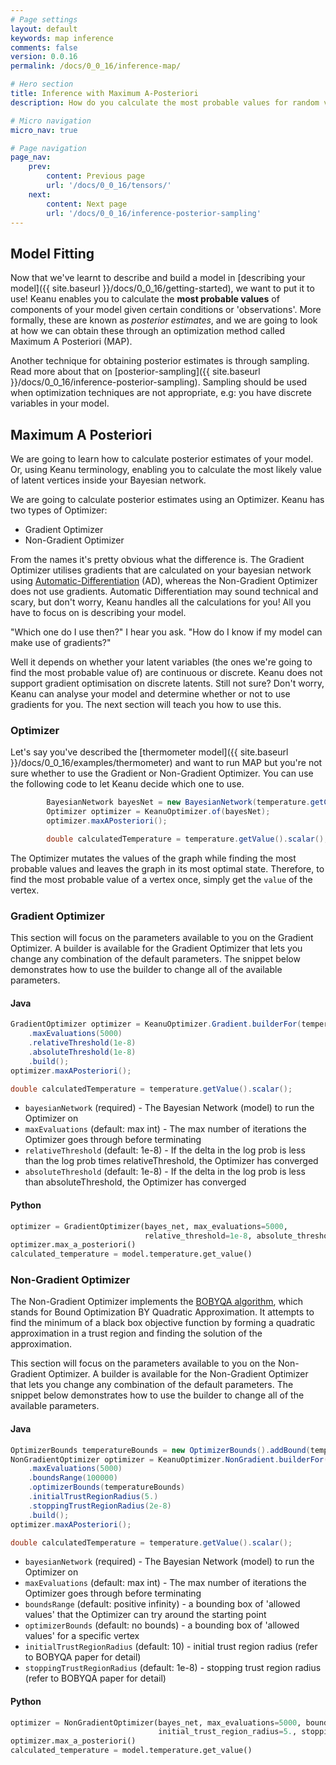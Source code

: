 ```yaml
---
# Page settings
layout: default
keywords: map inference
comments: false
version: 0.0.16
permalink: /docs/0_0_16/inference-map/

# Hero section
title: Inference with Maximum A-Posteriori
description: How do you calculate the most probable values for random variables given you have some observations?

# Micro navigation
micro_nav: true

# Page navigation
page_nav:
    prev:
        content: Previous page
        url: '/docs/0_0_16/tensors/'
    next:
        content: Next page
        url: '/docs/0_0_16/inference-posterior-sampling'
---
```


## Model Fitting

Now that we've learnt to describe and build a model in [describing your model]({{ site.baseurl }}/docs/0_0_16/getting-started), we want to put 
it to use! Keanu enables you to calculate the **most probable values** of components of your model given certain conditions
or 'observations'. More formally, these are known as *posterior estimates*, and we are going to look at how we can obtain these
through an optimization method called Maximum A Posteriori (MAP).

Another technique for obtaining posterior estimates is through sampling. Read more about that on [posterior-sampling]({{ site.baseurl }}/docs/0_0_16/inference-posterior-sampling).
Sampling should be used when optimization techniques are not appropriate, e.g: you have discrete variables in your model.


## Maximum A Posteriori

We are going to learn how to calculate posterior estimates of your model. Or, using Keanu terminology, enabling you 
to calculate the most likely value of latent vertices inside your Bayesian network.

We are going to calculate posterior estimates using an Optimizer. Keanu has two types of Optimizer:
* Gradient Optimizer
* Non-Gradient Optimizer

From the names it's pretty obvious what the difference is. The Gradient Optimizer utilises gradients that are calculated
on your bayesian network using [Automatic-Differentiation](http://www.columbia.edu/~ahd2125/post/2015/12/5/) (AD), whereas the Non-Gradient Optimizer does not use gradients.
Automatic Differentiation may sound technical and scary, but don't worry, Keanu handles all the calculations for you! All
you have to focus on is describing your model.

"Which one do I use then?" I hear you ask. "How do I know if my model can make use of gradients?"

Well it depends on whether your latent variables (the ones we're going to find the most probable value of) are continuous
or discrete. Keanu does not support gradient optimisation on discrete latents. Still not sure? Don't worry, Keanu can analyse
your model and determine whether or not to use gradients for you. The next section will teach you how to use this.


### Optimizer

Let's say you've described the [thermometer model]({{ site.baseurl }}/docs/0_0_16/examples/thermometer) and want to run MAP but you're not sure
whether to use the Gradient or Non-Gradient Optimizer. You can use the following code to let Keanu decide which one to use.

```java
        BayesianNetwork bayesNet = new BayesianNetwork(temperature.getConnectedGraph());
        Optimizer optimizer = KeanuOptimizer.of(bayesNet);
        optimizer.maxAPosteriori();

        double calculatedTemperature = temperature.getValue().scalar();
```

The Optimizer mutates the values of the graph while finding the most probable values and leaves the graph in its
most optimal state. Therefore, to find the most probable value of a vertex once, simply get the `value` of the vertex.

### Gradient Optimizer

This section will focus on the parameters available to you on the Gradient Optimizer. A builder is available
for the Gradient Optimizer that lets you change any combination of the default parameters. The snippet below demonstrates
how to use the builder to change all of the available parameters.

#### Java

```java
GradientOptimizer optimizer = KeanuOptimizer.Gradient.builderFor(temperature.getConnectedGraph())
    .maxEvaluations(5000)
    .relativeThreshold(1e-8)
    .absoluteThreshold(1e-8)
    .build();
optimizer.maxAPosteriori();

double calculatedTemperature = temperature.getValue().scalar();
```

* `bayesianNetwork` (required) - The Bayesian Network (model) to run the Optimizer on
* `maxEvaluations` (default: max int) - The max number of iterations the Optimizer goes through before terminating
* `relativeThreshold` (default: 1e-8) - If the delta in the log prob is less than the log prob times relativeThreshold, the Optimizer has converged
* `absoluteThreshold` (default: 1e-8) - If the delta in the log prob is less than absoluteThreshold, the Optimizer has converged

#### Python

```python
optimizer = GradientOptimizer(bayes_net, max_evaluations=5000,
                              relative_threshold=1e-8, absolute_threshold=1e-8)
optimizer.max_a_posteriori()
calculated_temperature = model.temperature.get_value()
```

### Non-Gradient Optimizer

The Non-Gradient Optimizer implements the [BOBYQA algorithm](http://www.damtp.cam.ac.uk/user/na/NA_papers/NA2009_06.pdf), which stands for Bound Optimization BY Quadratic Approximation. 
It attempts to find the minimum of a black box objective function by forming a quadratic approximation in a trust region 
and finding the solution of the approximation.

This section will focus on the parameters available to you on the Non-Gradient Optimizer. A builder is available
for the Non-Gradient Optimizer that lets you change any combination of the default parameters. The snippet below demonstrates
how to use the builder to change all of the available parameters. 

#### Java

```java
OptimizerBounds temperatureBounds = new OptimizerBounds().addBound(temperature.getId(), -250., 250.0);
NonGradientOptimizer optimizer = KeanuOptimizer.NonGradient.builderFor(temperature.getConnectedGraph())
    .maxEvaluations(5000)
    .boundsRange(100000)
    .optimizerBounds(temperatureBounds)
    .initialTrustRegionRadius(5.)
    .stoppingTrustRegionRadius(2e-8)
    .build();
optimizer.maxAPosteriori();

double calculatedTemperature = temperature.getValue().scalar();
```

* `bayesianNetwork` (required) - The Bayesian Network (model) to run the Optimizer on
* `maxEvaluations` (default: max int) - The max number of iterations the Optimizer goes through before terminating
* `boundsRange` (default: positive infinity) - a bounding box of 'allowed values' that the Optimizer can try around the starting point
* `optimizerBounds` (default: no bounds) - a bounding box of 'allowed values' for a specific vertex 
* `initialTrustRegionRadius` (default: 10) - initial trust region radius (refer to BOBYQA paper for detail)
* `stoppingTrustRegionRadius` (default: 1e-8) - stopping trust region radius (refer to BOBYQA paper for detail) 

#### Python

```python
optimizer = NonGradientOptimizer(bayes_net, max_evaluations=5000, bounds_range=100000.,
                                 initial_trust_region_radius=5., stopping_trust_region_radius=2e-8)
optimizer.max_a_posteriori()
calculated_temperature = model.temperature.get_value()
```